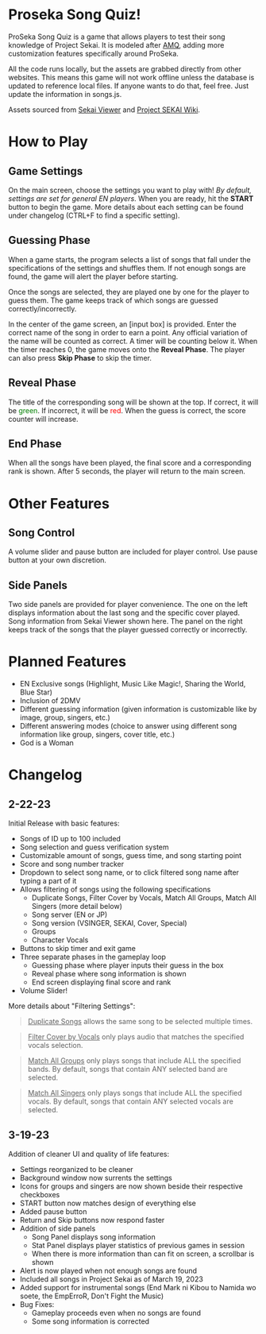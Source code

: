 # Proseka Song Quiz!
<a>ProSeka Song Quiz</a> is a game that allows players to test their song knowledge of Project Sekai. It is modeled after <a href="https://animemusicquiz.com/">AMQ</a>, adding more customization features specifically around ProSeka.

All the code runs locally, but the assets are grabbed directly from other websites. This means this game will not work offline unless the database is updated to reference local files. If anyone wants to do that, feel free. Just update the information in songs.js.

Assets sourced from <a href="https://sekai.best/">Sekai Viewer</a> and <a href="https://projectsekai.fandom.com/wiki/Project_SEKAI_Wiki">Project SEKAI Wiki</a>.

# How to Play
## Game Settings
On the main screen, choose the settings you want to play with! _By default, settings are set for general EN players_. When you are ready, hit the __START__ button to begin the game. More details about each setting can be found under changelog (CTRL+F to find a specific setting).

## Guessing Phase
When a game starts, the program selects a list of songs that fall under the specifications of the settings and shuffles them. If not enough songs are found, the game will alert the player before starting.

Once the songs are selected, they are played one by one for the player to guess them. The game keeps track of which songs are guessed correctly/incorrectly.

In the center of the game screen, an [input box] is provided. Enter the correct name of the song in order to earn a point. Any official variation of the name will be counted as correct. A timer will be counting below it. When the timer reaches 0, the game moves onto the __Reveal Phase__. The player can also press __Skip Phase__ to skip the timer.

## Reveal Phase
The title of the corresponding song will be shown at the top. If correct, it will be <span style="color:green">green</span>. If incorrect, it will be <span style="color:red">red</span>. When the guess is correct, the score counter will increase.

## End Phase
When all the songs have been played, the final score and a corresponding rank is shown. After 5 seconds, the player will return to the main screen.

# Other Features
## Song Control
A volume slider and pause button are included for player control. Use pause button at your own discretion.

## Side Panels
Two side panels are provided for player convenience. The one on the left displays information about the last song and the specific cover played. Song information from Sekai Viewer shown here. The panel on the right keeps track of the songs that the player guessed correctly or incorrectly.


# Planned Features
- EN Exclusive songs (Highlight, Music Like Magic!, Sharing the World, Blue Star)
- Inclusion of 2DMV
- Different guessing information (given information is customizable like by image, group, singers, etc.)
- Different answering modes (choice to answer using different song information like group, singers, cover title, etc.)
- God is a Woman

# Changelog
## 2-22-23
Initial Release with basic features:
- Songs of ID up to 100 included
- Song selection and guess verification system
- Customizable amount of songs, guess time, and song starting point
- Score and song number tracker
- Dropdown to select song name, or to click filtered song name after typing a part of it
- Allows filtering of songs using the following specifications
    - Duplicate Songs, Filter Cover by Vocals, Match All Groups, Match All Singers (more detail below)
    - Song server (EN or JP)
    - Song version (VSINGER, SEKAI, Cover, Special)
    - Groups
    - Character Vocals
- Buttons to skip timer and exit game
- Three separate phases in the gameplay loop
    - Guessing phase where player inputs their guess in the box
    - Reveal phase where song information is shown
    - End screen displaying final score and rank
- Volume Slider!

More details about "Filtering Settings":
> <u>Duplicate Songs</u> allows the same song to be selected multiple times.

> <u>Filter Cover by Vocals</u> only plays audio that matches the specified vocals selection.

> <u>Match All Groups</u> only plays songs that include ALL the specified bands. By default, songs that contain ANY selected band are selected.

> <u>Match All Singers</u> only plays songs that include ALL the specified vocals. By default, songs that contain ANY selected vocals are selected.

## 3-19-23
Addition of cleaner UI and quality of life features:
- Settings reorganized to be cleaner
- Background window now surrents the settings
- Icons for groups and singers are now shown beside their respective checkboxes
- START button now matches design of everything else
- Added pause button
- Return and Skip buttons now respond faster
- Addition of side panels
    - Song Panel displays song information
    - Stat Panel displays player statistics of previous games in session
    - When there is more information than can fit on screen, a scrollbar is shown
- Alert is now played when not enough songs are found
- Included all songs in Project Sekai as of March 19, 2023
- Added support for instrumental songs (End Mark ni Kibou to Namida wo soete, the EmpErroR, Don't Fight the Music)
- Bug Fixes:
    - Gameplay proceeds even when no songs are found
    - Some song information is corrected
